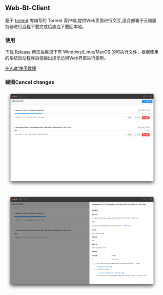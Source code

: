 ## Web-Bt-Client

基于 [torrent](https://github.com/anacrolix/torrent) 库编写的 Torrent 客户端,提供Web页面进行交互,适合部署于云端服务器进行远程下载完成后直连下载回本地。

### 使用

下载 [Release](https://github.com/Tait4198/web-bt-client/releases/tag/1.0) 解压后目录下有 Windows/Linux/MacOS 的可执行文件，根据使用的系统启动程序后按输出提示访问Web界面进行使用。

[在Vultr使用教程](https://xhylgjp.com/archives/%E5%9C%A8vultr%E4%BD%BF%E7%94%A8web-bt-client)

### 截图Cancel changes

![01.png](https://github.com/Tait4198/web-bt-client/blob/main/screenshots/01.png?raw=true)

![02.png](https://github.com/Tait4198/web-bt-client/blob/main/screenshots/02.png?raw=true)
